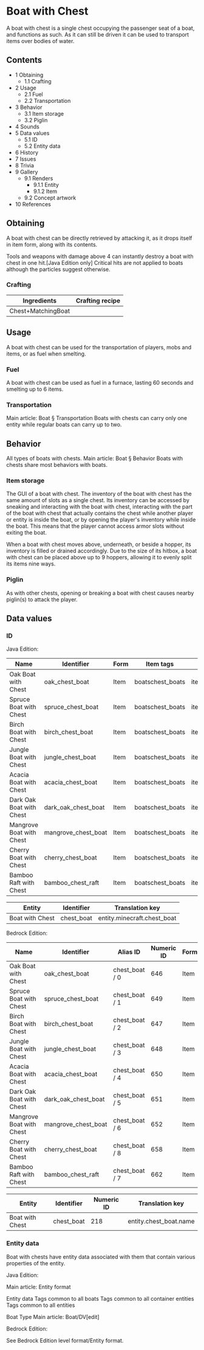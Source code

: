 # Boat with Chest
A boat with chest is a single chest occupying the passenger seat of a boat, and functions as such. As it can still be driven it can be used to transport items over bodies of water.

## Contents
- 1 Obtaining
	- 1.1 Crafting
- 2 Usage
	- 2.1 Fuel
	- 2.2 Transportation
- 3 Behavior
	- 3.1 Item storage
	- 3.2 Piglin
- 4 Sounds
- 5 Data values
	- 5.1 ID
	- 5.2 Entity data
- 6 History
- 7 Issues
- 8 Trivia
- 9 Gallery
	- 9.1 Renders
		- 9.1.1 Entity
		- 9.1.2 Item
	- 9.2 Concept artwork
- 10 References

## Obtaining
A boat with chest can be directly retrieved by attacking it, as it drops itself in item form, along with its contents.

Tools and weapons with damage above 4 can instantly destroy a boat with chest in one hit.‌[Java Edition  only] Critical hits are not applied to boats although the particles suggest otherwise.

### Crafting
| Ingredients        | Crafting recipe |
|--------------------|-----------------|
| Chest+MatchingBoat |                 |

## Usage
A boat with chest can be used for the transportation of players, mobs and items, or as fuel when smelting.

### Fuel
A boat with chest can be used as fuel in a furnace, lasting 60 seconds and smelting up to 6 items.

### Transportation
Main article: Boat § Transportation
Boats with chests can carry only one entity while regular boats can carry up to two.

## Behavior
All types of boats with chests.
Main article: Boat § Behavior
Boats with chests share most behaviors with boats.

### Item storage
The GUI of a boat with chest.
The inventory of the boat with chest has the same amount of slots as a single chest. Its inventory can be accessed by sneaking and interacting with the boat with chest, interacting with the part of the boat with chest that actually contains the chest while another player or entity is inside the boat, or by opening the player's inventory while inside the boat. This means that the player cannot access armor slots without exiting the boat.

When a boat with chest moves above, underneath, or beside a hopper, its inventory is filled or drained accordingly. Due to the size of its hitbox, a boat with chest can be placed above up to 9 hoppers, allowing it to evenly split its items nine ways.

### Piglin
As with other chests, opening or breaking a boat with chest causes nearby piglin(s) to attack the player.

## Data values
### ID
Java Edition:

| Name                     | Identifier          | Form | Item tags        | Translation key                    |
|--------------------------|---------------------|------|------------------|------------------------------------|
| Oak Boat with Chest      | oak_chest_boat      | Item | boatschest_boats | item.minecraft.oak_chest_boat      |
| Spruce Boat with Chest   | spruce_chest_boat   | Item | boatschest_boats | item.minecraft.spruce_chest_boat   |
| Birch Boat with Chest    | birch_chest_boat    | Item | boatschest_boats | item.minecraft.birch_chest_boat    |
| Jungle Boat with Chest   | jungle_chest_boat   | Item | boatschest_boats | item.minecraft.jungle_chest_boat   |
| Acacia Boat with Chest   | acacia_chest_boat   | Item | boatschest_boats | item.minecraft.acacia_chest_boat   |
| Dark Oak Boat with Chest | dark_oak_chest_boat | Item | boatschest_boats | item.minecraft.dark_oak_chest_boat |
| Mangrove Boat with Chest | mangrove_chest_boat | Item | boatschest_boats | item.minecraft.mangrove_chest_boat |
| Cherry Boat with Chest   | cherry_chest_boat   | Item | boatschest_boats | item.minecraft.cherry_chest_boat   |
| Bamboo Raft with Chest   | bamboo_chest_raft   | Item | boatschest_boats | item.minecraft.bamboo_chest_raft   |

| Entity          | Identifier | Translation key             |
|-----------------|------------|-----------------------------|
| Boat with Chest | chest_boat | entity.minecraft.chest_boat |

Bedrock Edition:

| Name                     | Identifier          | Alias ID       | Numeric ID | Form | Item tags       | Translation key               |
|--------------------------|---------------------|----------------|------------|------|-----------------|-------------------------------|
| Oak Boat with Chest      | oak_chest_boat      | chest_boat / 0 | 646        | Item | minecraft:boats | item.chest_boat.oak.name      |
| Spruce Boat with Chest   | spruce_chest_boat   | chest_boat / 1 | 649        | Item | minecraft:boats | item.chest_boat.spruce.name   |
| Birch Boat with Chest    | birch_chest_boat    | chest_boat / 2 | 647        | Item | minecraft:boats | item.chest_boat.birch.name    |
| Jungle Boat with Chest   | jungle_chest_boat   | chest_boat / 3 | 648        | Item | minecraft:boats | item.chest_boat.jungle.name   |
| Acacia Boat with Chest   | acacia_chest_boat   | chest_boat / 4 | 650        | Item | minecraft:boats | item.chest_boat.acacia.name   |
| Dark Oak Boat with Chest | dark_oak_chest_boat | chest_boat / 5 | 651        | Item | minecraft:boats | item.chest_boat.big_oak.name  |
| Mangrove Boat with Chest | mangrove_chest_boat | chest_boat / 6 | 652        | Item | minecraft:boats | item.chest_boat.mangrove.name |
| Cherry Boat with Chest   | cherry_chest_boat   | chest_boat / 8 | 658        | Item | minecraft:boats | item.chest_boat.cherry.name   |
| Bamboo Raft with Chest   | bamboo_chest_raft   | chest_boat / 7 | 662        | Item | minecraft:boats | item.chest_boat.bamboo.name   |

| Entity          | Identifier | Numeric ID | Translation key        |
|-----------------|------------|------------|------------------------|
| Boat with Chest | chest_boat | 218        | entity.chest_boat.name |

### Entity data
Boat with chests have entity data associated with them that contain various properties of the entity.

Java Edition:

Main article: Entity format

 Entity data
Tags common to all boats
Tags common to all container entities
Tags common to all entities


Boat Type
Main article: Boat/DV[edit]

Bedrock Edition:

See Bedrock Edition level format/Entity format.
